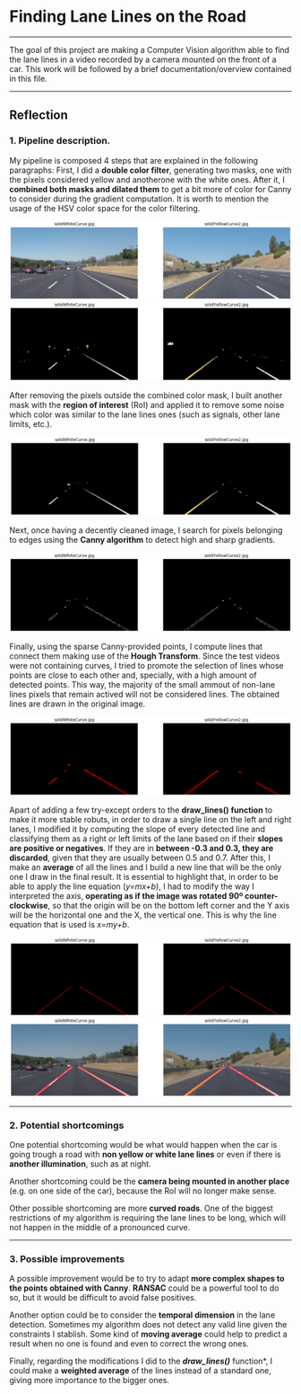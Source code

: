 # **Finding Lane Lines on the Road** 


---

The goal of this project are making a Computer Vision algorithm able to find the lane lines in a video recorded by a camera mounted on the front of a car. This work will be followed by a brief documentation/overview contained in this file.


---

## Reflection

### 1. Pipeline description.

My pipeline is composed 4 steps that are explained in the following paragraphs:
First, I did a **double color filter**, generating two masks, one with the pixels considered yellow and anotherone with the white ones. After it, I **combined both masks and dilated them** to get a bit more of color for Canny to consider during the gradient computation. It is worth to mention the usage of the HSV color space for the color filtering.

![Original image](./images/00_original.png)
![Color filtered image](./images/01_color_filtered.png)

After removing the pixels outside the combined color mask, I built another mask with the **region of interest** (RoI) and applied it to remove some noise which color was similar to the lane lines ones (such as signals, other lane limits, etc.).

![RoI-masked image](./images/02_roi_mask.png)

Next, once having a decently cleaned image, I search for pixels belonging to edges using the **Canny algorithm** to detect high and sharp gradients.

![Canny-obtained edges](./images/03_canny_edges.png)

Finally, using the sparse Canny-provided points, I compute lines that connect them making use of the **Hough Transform**. Since the test videos were not containing curves, I tried to promote the selection of lines whose points are close to each other and, specially, with a high amount of detected points. This way, the majority of the small ammout of non-lane lines pixels that remain actived will not be considered lines. The obtained lines are drawn in the original image.

![Raw Hough lines](./images/04_raw_hough_lines.png)


Apart of adding a few try-except orders to the **draw_lines() function** to make it more stable robuts, in order to draw a single line on the left and right lanes, I modified it by computing the slope of every detected line and classifying them as a right or left limits of the lane based on if their **slopes are positive or negatives**. If they are in **between -0.3 and 0.3, they are discarded**, given that they are usually between 0.5 and 0.7. After this, I make an **average** of all the lines and I build a new line that will be the only one I draw in the final result. It is essential to highlight that, in order to be able to apply the line equation (*y=mx+b*), I had to modify the way I interpreted the axis, **operating as if the image was rotated 90º counter-clockwise**, so that the origin will be on the bottom left corner and the Y axis will be the horizontal one and the X, the vertical one. This is why the line equation that is used is *x=my+b*.

![Processed Hough lines](./images/05_hough_lines_proc.png)
![Algorithm output](./images/06_result.png)


---

### 2. Potential shortcomings

One potential shortcoming would be what would happen when the car is going trough a road with **non yellow or white lane lines** or even if there is **another illumination**, such as at night.

Another shortcoming could be the **camera being mounted in another place** (e.g. on one side of the car), because the RoI will no longer make sense.

Other possible shortcoming are more **curved roads**. One of the biggest restrictions of my algorithm is requiring the lane lines to be long, which will not happen in the middle of a pronounced curve.


---

### 3. Possible improvements 

A possible improvement would be to try to adapt **more complex shapes to the points obtained with Canny**. **RANSAC** could be a powerful tool to do so, but it would be difficult to avoid false positives.

Another option could be to consider the **temporal dimension** in the lane detection. Sometimes my algorithm does not detect any valid line given the constraints I stablish. Some kind of **moving average** could help to predict a result when no one is found and even to correct the wrong ones.

Finally, regarding the modifications I did to the ***draw_lines()*** function*, I could make a **weighted average** of the lines instead of a standard one, giving more importance to the bigger ones.
